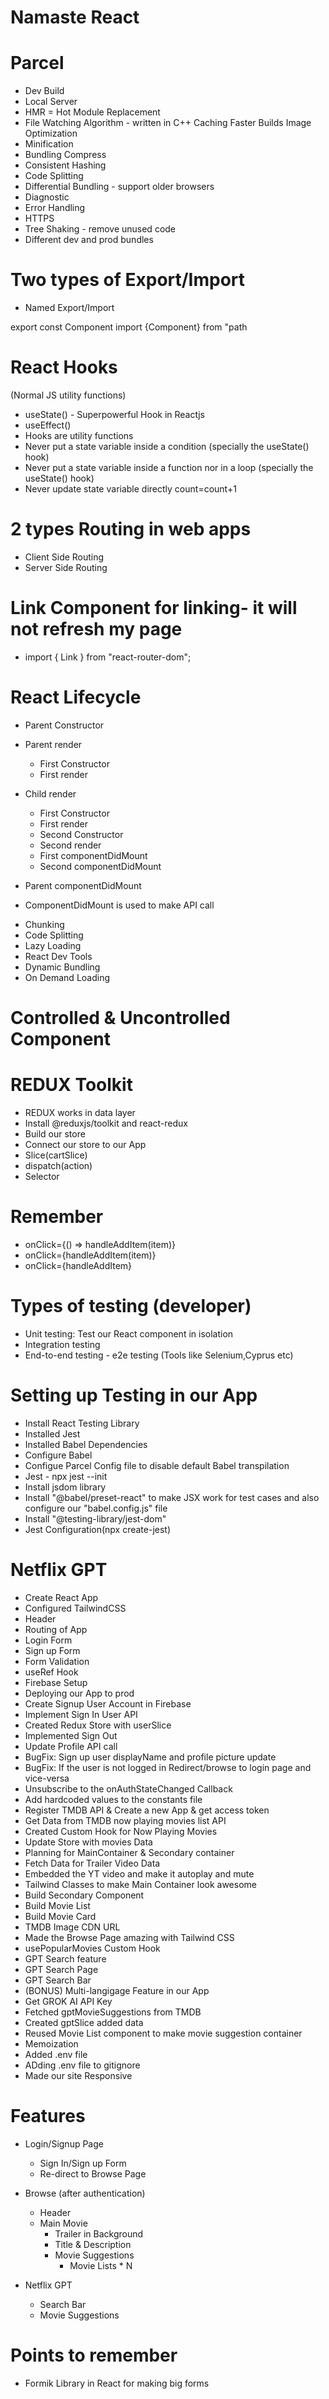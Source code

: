 # Namaste React

# Parcel
- Dev Build
- Local Server
- HMR = Hot Module Replacement
- File Watching Algorithm - written in C++ Caching Faster Builds Image Optimization
- Minification
- Bundling Compress
- Consistent Hashing
- Code Splitting
- Differential Bundling - support older browsers
- Diagnostic
- Error Handling
- HTTPS
- Tree Shaking - remove unused code
- Different dev and prod bundles

# Two types of Export/Import

- Named Export/Import

export const Component
import {Component} from "path
 
# React Hooks
(Normal JS utility functions)
- useState() - Superpowerful Hook in Reactjs
- useEffect()
- Hooks are utility functions
- Never put a state variable inside a condition (specially the useState() hook)
- Never put a state variable inside a function nor in a loop (specially the useState() hook)
- Never update state variable directly  count=count+1

# 2 types Routing in web apps
- Client Side Routing
- Server Side Routing

# Link Component for linking- it will not refresh my page

- import { Link } from "react-router-dom";


# React Lifecycle

- Parent Constructor
- Parent render
    - First Constructor
    - First render
- Child render
    - First Constructor
    - First render
    - Second Constructor
    - Second render
    
    <!-- <DOM UPDATED - IN A SINGLE BATCH> -->
    - First componentDidMount
    - Second componentDidMount

- Parent componentDidMount

- ComponentDidMount is used to make API call

<!-- Render phase is fast than commit phase -->
- Chunking
- Code Splitting
- Lazy Loading
- React Dev Tools
- Dynamic Bundling
- On Demand Loading


# Controlled & Uncontrolled Component

# REDUX Toolkit
- REDUX works in data layer
- Install @reduxjs/toolkit and react-redux
- Build our store
- Connect our store to our App
- Slice(cartSlice)
- dispatch(action)
- Selector



# Remember
- onClick={() => handleAddItem(item)}
- onClick={handleAddItem(item)}
- onClick={handleAddItem}


# Types of testing (developer)
- Unit testing: Test our React component in isolation
- Integration testing
- End-to-end testing - e2e testing (Tools like Selenium,Cyprus etc)

# Setting up Testing in our App
- Install React Testing Library
- Installed Jest
- Installed Babel Dependencies
- Configure Babel
- Configue Parcel Config file to disable default Babel transpilation
- Jest - npx jest --init
- Install jsdom library
- Install "@babel/preset-react" to make JSX work for test cases and also configure our "babel.config.js" file
- Install "@testing-library/jest-dom"
- Jest Configuration(npx create-jest)



# Netflix GPT

- Create React App
- Configured TailwindCSS
- Header
- Routing of App
- Login Form
- Sign up Form
- Form Validation
- useRef Hook
- Firebase Setup
- Deploying our App to prod
- Create Signup User Account in Firebase
- Implement Sign In User API
- Created Redux Store with userSlice
- Implemented Sign Out
- Update Profile API call
- BugFix: Sign up user displayName and profile picture update
- BugFix: If the user is not logged in Redirect/browse to login page and vice-versa
- Unsubscribe to the onAuthStateChanged Callback
- Add hardcoded values to the constants file
- Register TMDB API & Create a new App & get access token
- Get Data from TMDB now playing movies list API
- Created Custom Hook for Now Playing Movies
- Update Store with movies Data
- Planning for MainContainer & Secondary container
- Fetch Data for Trailer Video Data
- Embedded the YT video and make it autoplay and mute
- Tailwind Classes to make Main Container look awesome
- Build Secondary Component
- Build Movie List
- Build Movie Card
- TMDB Image CDN URL
- Made the Browse Page amazing with Tailwind CSS
- usePopularMovies Custom Hook
- GPT Search feature
- GPT Search Page
- GPT Search Bar
- (BONUS) Multi-langigage Feature in our App
- Get GROK AI API Key
- Fetched gptMovieSuggestions from TMDB
- Created gptSlice added data
- Reused Movie List component to make movie suggestion container
- Memoization
- Added .env file
- ADding .env file to gitignore
- Made our site Responsive

# Features
- Login/Signup Page
    - Sign In/Sign up Form
    - Re-direct to Browse Page

- Browse (after authentication)
    - Header
    - Main Movie
        - Trailer in Background
        - Title & Description
        - Movie Suggestions
            - Movie Lists * N

- Netflix GPT
    - Search Bar
    - Movie Suggestions



# Points to remember
- Formik Library in React for making big forms